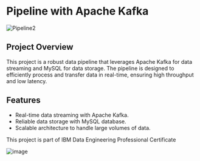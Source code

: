 # Pipeline with Apache Kafka

![Pipeline2](https://github.com/Mohamed-Godaa/Pipeline-with-Apache-Kafka/assets/62297313/9e82a775-fdf7-465b-a8f5-d74d0a5236fe)

## Project Overview

This project is a robust data pipeline that leverages Apache Kafka for data streaming and MySQL for data storage. The pipeline is designed to efficiently process and transfer data in real-time, ensuring high throughput and low latency.

## Features

- Real-time data streaming with Apache Kafka.
- Reliable data storage with MySQL database.
- Scalable architecture to handle large volumes of data.


This project is part of IBM Data Engineering Professional Certificate

![image](https://github.com/Mohamed-Godaa/Pipeline-with-Apache-Kafka/assets/62297313/9300ab83-71fe-45ea-82ee-4c4f79f700c9)


